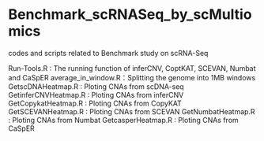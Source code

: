 # Benchmark_scRNASeq_by_scMultiomics
 codes and scripts related to Benchmark study on scRNA-Seq

Run-Tools.R : The running function of inferCNV, CoptKAT, SCEVAN, Numbat and CaSpER
average_in_window.R：Splitting the genome into 1MB windows
GetscDNAHeatmap.R : Ploting CNAs from scDNA-seq
GetinferCNVHeatmap.R : Ploting CNAs from inferCNV
GetCopykatHeatmap.R : Ploting CNAs from CopyKAT
GetSCEVANHeatmap.R : Ploting CNAs from SCEVAN
GetNumbatHeatmap.R : Ploting CNAs from Numbat
GetcasperHeatmap.R : Ploting CNAs from CaSpER
